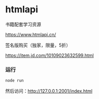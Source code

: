 # htmlapi
书籍配套学习资源

https://www.htmlapi.cn/

签名版购买（独家，限量，5折）

https://item.jd.com/10109023632599.html

### 运行

```js
node run
```

然后访问：http://127.0.0.1:2001/index.html
